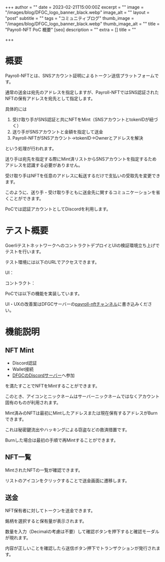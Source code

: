 +++
author = ""
date = 2023-02-21T15:00:00Z
excerpt = ""
image = "/images/blog/DFGC_logo_banner_black.webp"
image_alt = ""
layout = "post"
subtitle = ""
tags = "コミュニティブログ"
thumb_image = "/images/blog/DFGC_logo_banner_black.webp"
thumb_image_alt = ""
title = "Payroll-NFT PoC 概要"
[seo]
description = ""
extra = []
title = ""

+++
# 概要

Payroll-NFTとは、SNSアカウント証明によるトークン送信プラットフォームです。

通常の送金は宛先のアドレスを指定しますが、Payroll-NFTではSNS認証されたNFTの保有アドレスを宛先として指定します。

具体的には

1. 受け取り手がSNS認証と共にNFTをMint（SNSアカウントとtokenIDが紐づく）
2. 送り手がSNSアカウントと金額を指定して送金
3. Payroll-NFTがSNSアカウント→tokenID→Ownerとアドレスを解決

という処理が行われます。

送り手は宛先を指定する際にMint済リストからSNSアカウントを指定するためアドレスを認識する必要がありません。

受け取り手はNFTを任意のアドレスに転送するだけで支払いの受取先を変更できます。

このように、送り手・受け取り手ともに送金先に関するコミュニケーションを省くことができます。

PoCでは認証アカウントとしてDiscordを利用します。

# テスト概要

GoerliテストネットワークへのコントラクトデプロイとUIの検証環境立ち上げでテストを行います。

テスト環境には以下のURLでアクセスできます。

UI：

コントラクト：

PoCでは以下の機能を実装しています。

UI・UXの改善案はDFGCサーバーの[payroll-nftチャンネル](https://discord.com/channels/705052448418693180/1075601594827149383)に書き込みください。

# 機能説明

## NFT Mint

* Discord認証
* Wallet接続
* [DFGCのDiscordサーバー](https://discord.com/invite/FQYXqVBEnh)へ参加

を満たすことでNFTをMintすることができます。

このとき、アイコンとニックネームはサーバーニックネームではなくアカウント固有のものが利用されます。

Mint済みのNFTは最初にMintしたアドレスまたは現在保有するアドレスがBurnできます。

これは秘密鍵流出やハッキングによる窃盗などの救済措置です。

Burnした場合は最初の手順で再Mintすることができます。

## NFT一覧

MintされたNFTの一覧が確認できます。

リストのアイコンをクリックすることで送金画面に遷移します。

## 送金

NFT保有者に対してトークンを送金できます。

銘柄を選択すると保有量が表示されます。

数量を入力（Decimalの考慮は不要）して確認ボタンを押下すると確認モーダルが現れます。

内容が正しいことを確認したら送信ボタン押下でトランザクションが発行されます。